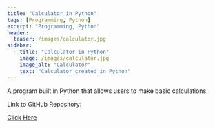 ```yaml
---
title: "Calculator in Python"
tags: [Programming, Python]
excerpt: "Programming, Python"
header:
  teaser: /images/calculator.jpg
sidebar:
  - title: "Calculator in Python"
    image: /images/calculator.jpg
    image_alt: "Calculator"
    text: "Calculator created in Python"
---
```

A program built in Python that allows users to make basic calculations.

Link to GitHub Repository:

[Click Here](https://github.com/davidsuffolk/Python-Calculator)
